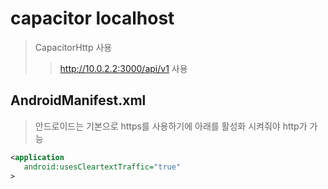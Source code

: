 # capacitor localhost

> CapacitorHttp 사용
>
> > http://10.0.2.2:3000/api/v1 사용

## AndroidManifest.xml

> 안드로이드는 기본으로 https를 사용하기에 아래를 활성화 시켜줘야 http가 가능

```xml
<application
   android:usesCleartextTraffic="true"
>
```
